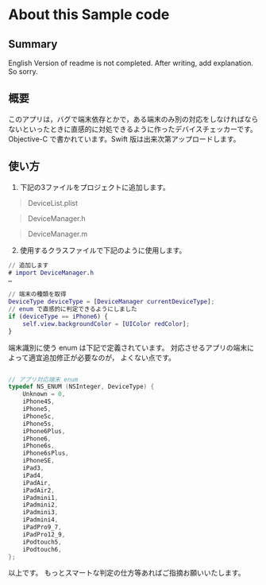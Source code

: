 # About this Sample code

## Summary
English Version of readme is not completed. After writing, add explanation. So sorry.



## 概要
このアプリは，バグで端末依存とかで，ある端末のみ別の対応をしなければならないといったときに直感的に対処できるように作ったデバイスチェッカーです。
Objective-C で書かれています。Swift 版は出来次第アップロードします。

## 使い方

1. 下記の3ファイルをプロジェクトに追加します。

> DeviceList.plist

> DeviceManager.h

> DeviceManager.m

2. 使用するクラスファイルで下記のように使用します。

```ViewController.m
// 追加します
# import DeviceManager.h
…

// 端末の種類を取得
DeviceType deviceType = [DeviceManager currentDeviceType];
// enum で直感的に判定できるようにしました
if (deviceType == iPhone6) {
    self.view.backgroundColor = [UIColor redColor];
}
```

端末識別に使う enum は下記で定義されています。
対応させるアプリの端末によって適宜追加修正が必要なのが，
よくない点です。

```DeviceManager.h

// アプリ対応端末 enum
typedef NS_ENUM (NSInteger, DeviceType) {
    Unknown = 0,
    iPhone4S,
    iPhone5,
    iPhone5c,
    iPhone5s,
    iPhone6Plus,
    iPhone6,
    iPhone6s,
    iPhone6sPlus,
    iPhoneSE,
    iPad3,
    iPad4,
    iPadAir,
    iPadAir2,
    iPadmini1,
    iPadmini2,
    iPadmini3,
    iPadmini4,
    iPadPro9_7,
    iPadPro12_9,
    iPodtouch5,
    iPodtouch6,
};

```

以上です。
もっとスマートな判定の仕方等あればご指摘お願いいたします。
